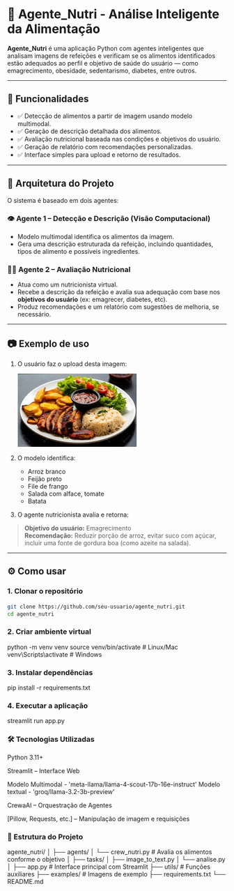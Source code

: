 # 🥗 Agente_Nutri - Análise Inteligente da Alimentação

**Agente_Nutri** é uma aplicação Python com agentes inteligentes que analisam imagens de refeições e verificam se os alimentos identificados estão adequados ao perfil e objetivo de saúde do usuário — como emagrecimento, obesidade, sedentarismo, diabetes, entre outros.

---

## 🚀 Funcionalidades

- ✅ Detecção de alimentos a partir de imagem usando modelo multimodal.
- ✅ Geração de descrição detalhada dos alimentos.
- ✅ Avaliação nutricional baseada nas condições e objetivos do usuário.
- ✅ Geração de relatório com recomendações personalizadas.
- ✅ Interface simples para upload e retorno de resultados.

---

## 🧠 Arquitetura do Projeto

O sistema é baseado em dois agentes:

### 👁️ Agente 1 – Detecção e Descrição (Visão Computacional)
- Modelo multimodal identifica os alimentos da imagem.
- Gera uma descrição estruturada da refeição, incluindo quantidades, tipos de alimento e possíveis ingredientes.

### 🧑‍⚕️ Agente 2 – Avaliação Nutricional
- Atua como um nutricionista virtual.
- Recebe a descrição da refeição e avalia sua adequação com base nos **objetivos do usuário** (ex: emagrecer, diabetes, etc).
- Produz recomendações e um relatório com sugestões de melhoria, se necessário.

---

## 📷 Exemplo de uso

1. O usuário faz o upload desta imagem:

   ![Exemplo de prato](img/prato.png)

2. O modelo identifica:
   - Arroz branco
   - Feijão preto
   - File de frango
   - Salada com alface, tomate
   - Batata

3. O agente nutricionista avalia e retorna:

> **Objetivo do usuário:** Emagrecimento  
> **Recomendação:** Reduzir porção de arroz, evitar suco com açúcar, incluir uma fonte de gordura boa (como azeite na salada).

---

## ⚙️ Como usar

### 1. Clonar o repositório

```bash
git clone https://github.com/seu-usuario/agente_nutri.git
cd agente_nutri

```
### 2. Criar ambiente virtual
python -m venv venv
source venv/bin/activate  # Linux/Mac
venv\Scripts\activate     # Windows

### 3. Instalar dependências
pip install -r requirements.txt

### 4. Executar a aplicação
streamlit run app.py

### 🛠️ Tecnologias Utilizadas
Python 3.11+

Streamlit – Interface Web

Modelo Multimodal - 'meta-llama/llama-4-scout-17b-16e-instruct'
Modelo textual    - 'groq/llama-3.2-3b-preview'

CrewaAI – Orquestração de Agentes

[Pillow, Requests, etc.] – Manipulação de imagem e requisições


### 📁  Estrutura do Projeto
agente_nutri/
│
├── agents/
│   └── crew_nutri.py    # Avalia os alimentos conforme o objetivo
│
├── tasks/
│   ├── image_to_text.py
│   └── analise.py
│
├── app.py                    # Interface principal com Streamlit
├── utils/                    # Funções auxiliares
├── examples/                 # Imagens de exemplo
├── requirements.txt
└── README.md





